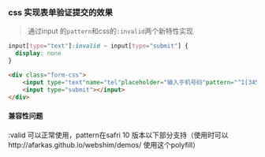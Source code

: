 ### css 实现表单验证提交的效果

> 通过input 的`pattern`和css的`:invalid`两个新特性实现

```css
input[type="text"]:invalid ~ input[type="submit"] { 
  display: none 
}
```

 

```html
<div class="form-css">
	<input type="text"name="tel"placeholder="输入手机号码"pattern="^1[3456789]\d{9}$" required><br> 	<input type="text"name="smscode"placeholder="输入验证码"pattern="\d{4}"required><br>
	<input type="submit"></input>
</div>
```


#### 兼容性问题

:valid 可以正常使用，pattern在safri 10 版本以下部分支持（使用时可以http://afarkas.github.io/webshim/demos/ 使用这个polyfill）



